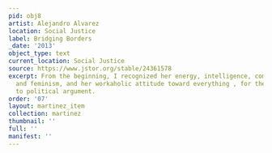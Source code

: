 ```yaml
---
pid: obj8
artist: Alejandro Alvarez
location: Social Justice
label: Bridging Borders
_date: '2013'
object_type: text
current_location: Social Justice
source: https://www.jstor.org/stable/24361578
excerpt: From the beginning, I recognized her energy, intelligence, commitment, militancy,
  and feminism, and her workaholic attitude toward everything , for the written word
  to political argument.
order: '07'
layout: martinez_item
collection: martinez
thumbnail: ''
full: ''
manifest: ''
---
```

